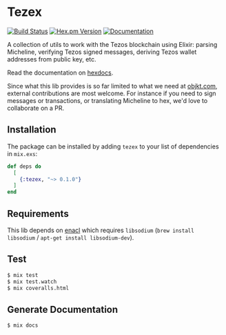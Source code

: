 # Tezex
[![Build Status](https://img.shields.io/github/workflow/status/objkt-com/tezex/elixir)](https://github.com/objkt-com/tezex/actions) [![Hex.pm Version](https://img.shields.io/hexpm/v/tezex.svg)](https://hex.pm/packages/tezex) [![Documentation](https://img.shields.io/badge/docs-latest-blue.svg)](https://hexdocs.pm/tezex/)

A collection of utils to work with the Tezos blockchain using Elixir: parsing Micheline, verifying Tezos signed messages, deriving Tezos wallet addresses from public key, etc.

Read the documentation on [hexdocs](https://hexdocs.pm/tezex/).

Since what this lib provides is so far limited to what we need at [objkt.com](https://objkt.com), external contributions are most welcome.
For instance if you need to sign messages or transactions, or translating Micheline to hex, we'd love to collaborate on a PR.

## Installation

The package can be installed by adding `tezex` to your list of dependencies in `mix.exs`:

```elixir
def deps do
  [
    {:tezex, "~> 0.1.0"}
  ]
end
```

## Requirements

This lib depends on [enacl](https://github.com/jlouis/enacl#installrequirements) which requires `libsodium` (`brew install libsodium` / `apt-get install libsodium-dev`).

## Test

```sh
$ mix test
$ mix test.watch
$ mix coveralls.html
```

## Generate Documentation

```sh
$ mix docs
```
